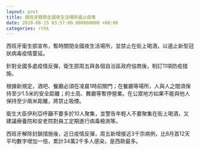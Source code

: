 ```yaml
---
layout: post
title: 西班牙關閉全國夜生活場所遏止疫情
date: 2020-08-15 03:57:00.000000000 +08:00
categories: rthk
---
```


西班牙衛生部宣布，暫時關閉全國夜生活場所，並禁止在街上喝酒，以遏止新型冠狀病毒疫情蔓延。

針對全國多處疫情反彈，衛生部周五與各個自治區政府協商後，制訂11項防疫措施。

根據新規定，酒吧、餐廳必須在凌晨1時前關門；在餐廳等場所，人與人之間須保持至少1.5米的安全距離；的士高、舞廳等暫停營業。在公眾地方如果不能與他人保持至少兩米距離，將禁止吸煙。

衛生大臣伊利亞呼籲不要多於10人聚集，並警告年輕人不要聚集在街上喝酒，又建議療養院和安老院對員工定期進行病毒檢測等。

西班牙解除封鎖措施後，近日疫情反彈，周五新增接近3千宗病例，比8月首12天平均數字增加一倍，累計34萬2千多人感染，是西歐最多。

